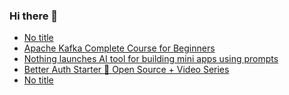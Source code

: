 ### Hi there 👋

<!-- daily.dev BOOKMARKS:START -->
- [No title](https://app.daily.dev/posts/XFblwkexw?utm_source=rss&utm_medium=bookmarks&utm_campaign=PnGboN99PhXCxFrWGGg2C)
- [Apache Kafka Complete Course for Beginners](https://app.daily.dev/posts/o7S5uP6c1?utm_source=rss&utm_medium=bookmarks&utm_campaign=PnGboN99PhXCxFrWGGg2C)
- [Nothing launches AI tool for building mini apps using prompts](https://app.daily.dev/posts/vnC4sJ7zN?utm_source=rss&utm_medium=bookmarks&utm_campaign=PnGboN99PhXCxFrWGGg2C)
- [Better Auth Starter 🚀 Open Source + Video Series](https://app.daily.dev/posts/lm0CxGr5A?utm_source=rss&utm_medium=bookmarks&utm_campaign=PnGboN99PhXCxFrWGGg2C)
- [No title](https://app.daily.dev/posts/cq5nbT2U0?utm_source=rss&utm_medium=bookmarks&utm_campaign=PnGboN99PhXCxFrWGGg2C)
<!-- daily.dev BOOKMARKS:END -->

<!--
**dinesh4monto/dinesh4monto** is a ✨ _special_ ✨ repository because its `README.md` (this file) appears on your GitHub profile.

Here are some ideas to get you started:

- 🔭 I’m currently working on ...
- 🌱 I’m currently learning ...
- 👯 I’m looking to collaborate on ...
- 🤔 I’m looking for help with ...
- 💬 Ask me about ...
- 📫 How to reach me: ...
- 😄 Pronouns: ...
- ⚡ Fun fact: ...
-->
